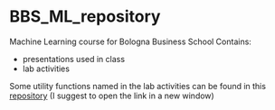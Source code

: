 # BBS_ML_repository
 Machine Learning course for Bologna Business School
 Contains:
 - presentations used in class
 - lab activities

Some utility functions named in the lab activities can be found in this [repository](https://github.com/bladerun16/claudio_sartori_ml_utilities.git) (I suggest to open the link in a new window)
